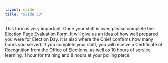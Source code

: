 ```yaml
---
layout: slide
title: "Slide 33"
---
```


This form is very important. Once your shift is over, please complete the Election Page Evaluation Form. It will give us an idea of how well prepared you were for Election Day. It is also where the Chief confirms how many hours you served. If you complete your shift, you will receive a Certificate of Recognition from the Office of Elections, as well as 10 hours of service learning, 1 hour for training and 8 hours at your polling place.

